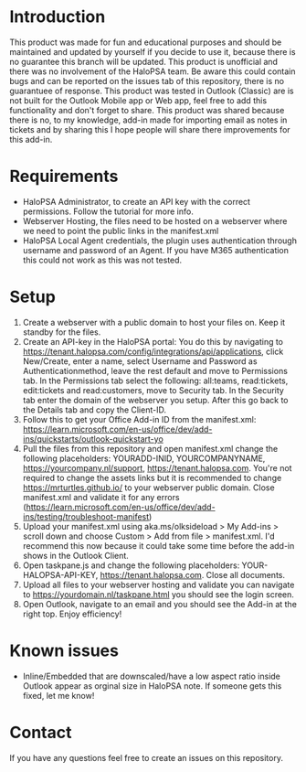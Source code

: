 # Introduction
This product was made for fun and educational purposes and should be maintained and updated by yourself if you decide to use it, because there is no guarantee this branch will be updated.
This product is unofficial and there was no involvement of the HaloPSA team. Be aware this could contain bugs and can be reported on the issues tab of this repository, there is no guarantuee of response. 
This product was tested in Outlook (Classic) are is not built for the Outlook Mobile app or Web app, feel free to add this functionality and don't forget to share.
This product was shared because there is no, to my knowledge, add-in made for importing email as notes in tickets and by sharing this I hope people will share there improvements for this add-in.

# Requirements
- HaloPSA Administrator, to create an API key with the correct permissions. Follow the tutorial for more info.
- Webserver Hosting, the files need to be hosted on a webserver where we need to point the public links in the manifest.xml
- HaloPSA Local Agent credentials, the plugin uses authentication through username and password of an Agent. If you have M365 authentication this could not work as this was not tested.

# Setup
1. Create a webserver with a public domain to host your files on. Keep it standby for the files.
2. Create an API-key in the HaloPSA portal: You do this by navigating to https://tenant.halopsa.com/config/integrations/api/applications, click New/Create, enter a name, select Username and Password as Authenticationmethod, leave the rest default and move to Permissions tab. In the Permissions tab select the following: all:teams, read:tickets, edit:tickets and read:customers, move to Security tab. In the Security tab enter the domain of the webserver you setup. After this go back to the Details tab and copy the Client-ID.
3. Follow this to get your Office Add-in ID from the manifest.xml: https://learn.microsoft.com/en-us/office/dev/add-ins/quickstarts/outlook-quickstart-yo
4. Pull the files from this repository and open manifest.xml change the following placeholders: YOURADD-INID, YOURCOMPANYNAME, https://yourcompany.nl/support, https://tenant.halopsa.com. You're not required to change the assets links but it is recommended to change https://mrturtles.github.io/ to your webserver public domain. Close manifest.xml and validate it for any errors (https://learn.microsoft.com/en-us/office/dev/add-ins/testing/troubleshoot-manifest)
5. Upload your manifest.xml using aka.ms/olksideload > My Add-ins > scroll down and choose Custom > Add from file > manifest.xml. I'd recommend this now because it could take some time before the add-in shows in the Outlook Client.
6. Open taskpane.js and change the following placeholders: YOUR-HALOPSA-API-KEY, https://tenant.halopsa.com. Close all documents.
7. Upload all files to your webserver hosting and validate you can navigate to https://yourdomain.nl/taskpane.html you should see the login screen.
8. Open Outlook, navigate to an email and you should see the Add-in at the right top. Enjoy efficiency!

# Known issues
- Inline/Embedded that are downscaled/have a low aspect ratio inside Outlook appear as orginal size in HaloPSA note. If someone gets this fixed, let me know!

# Contact
If you have any questions feel free to create an issues on this repository.
